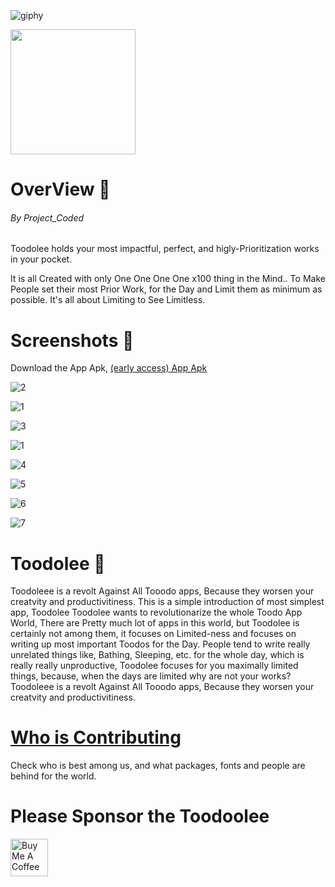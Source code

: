 
![giphy](https://user-images.githubusercontent.com/64954854/121503833-0ef96180-c9ff-11eb-9627-6f9039e4effe.gif)

<a href="https://www.amazon.com/gp/product/B09881P2FM" target="_blank">
<img src="https://user-images.githubusercontent.com/64954854/124343831-343b5300-dbec-11eb-8f2c-c4168ef998fe.png" width="200">
</a>

# OverView 👀
###### By Project_Coded
Toodolee holds your most impactful, perfect, and higly-Prioritization works in your pocket.

It is all Created with only One One One One x100 thing in the Mind..
To Make People set their most Prior Work, for the Day and Limit them as minimum as possible. 
It's all about Limiting to See Limitless. 


# Screenshots 📱

Download the App Apk, [(early access) App Apk](https://drive.google.com/drive/folders/1eMVtTiHJGpsAPYpXZ-8N22tqeHPl8eYT?usp=sharing)

![2](https://user-images.githubusercontent.com/64954854/120599189-cd980d80-c464-11eb-8c32-1d67735fbebd.png)

![1](https://user-images.githubusercontent.com/64954854/122865896-ba31e100-d344-11eb-97df-f86bccf720a2.png)



![3](https://user-images.githubusercontent.com/64954854/120599202-d25cc180-c464-11eb-9eae-0c8b99f96a7c.png)



![1](https://user-images.githubusercontent.com/64954854/120599216-d8eb3900-c464-11eb-8db1-eeb58ac717bb.png)



![4](https://user-images.githubusercontent.com/64954854/120599234-dee11a00-c464-11eb-8387-25abaf5266ed.png)




![5](https://user-images.githubusercontent.com/64954854/120599250-e4d6fb00-c464-11eb-8026-92ac8d9bb9e3.png)



![6](https://user-images.githubusercontent.com/64954854/120599263-e9031880-c464-11eb-93aa-2cce1174eac0.png)



![7](https://user-images.githubusercontent.com/64954854/120599270-eb657280-c464-11eb-9460-05b6f68cae2e.png)


# Toodolee 🌈

Toodoleee is a revolt Against All Tooodo apps, Because they worsen your creatvity and productivitiness.
This is a simple introduction of most simplest app, Toodolee
Toodolee wants to revolutionarize the whole Toodo App World, 
There are Pretty much lot of apps in this world, but Toodolee is certainly not among them, it focuses on Limited-ness and focuses on writing up most important Toodos for the Day.
People tend to write really unrelated things like, Bathing, Sleeping, etc. for the whole day, which is really really unproductive, 
Toodolee focuses for you maximally limited things, because, when the days are limited why are not your works?
Toodoleee is a revolt Against All Tooodo apps, Because they worsen your creatvity and productivitiness.

<a href = "https://github.com/madd-project/toodolee/wiki/Who-is-Contributing%3F"> <h1>Who is Contributing</h1></a>
Check who is best among us, and what packages, fonts and people are behind for the world.


# Please Sponsor the Toodoolee

<a href="https://www.buymeacoffee.com/toodolee" target="_blank"><img src="https://cdn.buymeacoffee.com/buttons/v2/default-yellow.png" alt="Buy Me A Coffee" style="height: 60px" ></a>

